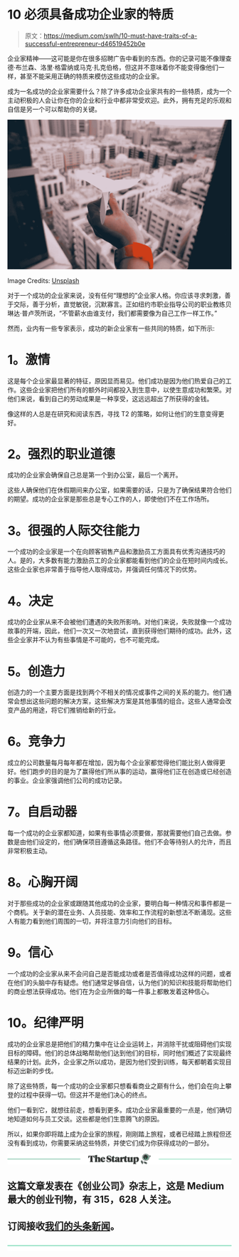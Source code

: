 # 10 必须具备成功企业家的特质

> 原文：<https://medium.com/swlh/10-must-have-traits-of-a-successful-entrepreneur-d46519452b0e>

企业家精神——这可能是你在很多招聘广告中看到的东西。你的记录可能不像理查德·布兰森、洛里·格雷纳或马克·扎克伯格，但这并不意味着你不能变得像他们一样，甚至不能采用正确的特质来模仿这些成功的企业家。

成为一名成功的企业家需要什么？除了许多成功企业家共有的一些特质，成为一个主动积极的人会让你在你的企业和行业中都非常受欢迎。此外，拥有充足的乐观和自信是另一个可以帮助你的关键。

![](img/051b59ab5a03c08d7b4fe807536a728e.png)

Image Credits: [Unsplash](https://unsplash.com/photos/Kodkas71tT8)

对于一个成功的企业家来说，没有任何“理想的”企业家人格。你应该寻求刺激，善于交际，善于分析，直觉敏锐，沉默寡言。正如纽约市职业指导公司的职业教练贝琳达·普卢茨所说，“不管薪水由谁支付，我们都需要像为自己工作一样工作。”

然而，业内有一些专家表示，成功的新企业家有一些共同的特质，如下所示:

# **1。激情**

这是每个企业家最显著的特征，原因显而易见。他们成功是因为他们热爱自己的工作。这些企业家把他们所有的额外时间都投入到生意中，以使生意成功和繁荣。对他们来说，看到自己的劳动成果是一种享受，这远远超出了所获得的金钱。

像这样的人总是在研究和阅读东西，寻找 T2 的策略，如何让他们的生意变得更好。

# **2。强烈的职业道德**

成功的企业家会确保自己总是第一个到办公室，最后一个离开。

这些人确保他们在休假期间来办公室，如果需要的话，只是为了确保结果符合他们的期望。成功的企业家是那些总是专心工作的人，即使他们不在工作场所。

# **3。很强的人际交往能力**

一个成功的企业家是一个在向顾客销售产品和激励员工方面具有优秀沟通技巧的人。是的，大多数有能力激励员工的企业家都能看到他们的企业在短时间内成长。这些企业家也非常善于指导他人取得成功，并强调任何情况下的优势。

# **4。决定**

成功的企业家从来不会被他们遭遇的失败所影响。对他们来说，失败就像一个成功故事的开端，因此，他们一次又一次地尝试，直到获得他们期待的成功。此外，这些企业家并不认为有些事情是不可能的，也不可能完成。

# **5。创造力**

创造力的一个主要方面是找到两个不相关的情况或事件之间的关系的能力。他们通常会想出这些问题的解决方案，这些解决方案是其他事情的组合。这些人通常会改变产品的用途，将它们推销给新的行业。

# **6。竞争力**

成立的公司数量每月每年都在增加，因为每个企业家都觉得他们能比别人做得更好。他们跑步的目的是为了赢得他们所从事的运动，赢得他们正在创造或已经创造的事业。企业家强调他们公司的成功记录。

# **7。自启动器**

每一个成功的企业家都知道，如果有些事情必须要做，那就需要他们自己去做。参数是由他们设定的，他们确保项目遵循这条路径。他们不会等待别人的允许，而且非常积极主动。

# **8。心胸开阔**

对于那些成功的企业家或跟随其他成功的企业家，要明白每一种情况和事件都是一个商机。关于新的潜在业务、人员技能、效率和工作流程的新想法不断涌现。这些人有能力看到他们周围的一切，并将注意力引向他们的目标。

# **9。信心**

一个成功的企业家从来不会问自己是否能成功或者是否值得成功这样的问题，或者在他们的头脑中存有疑虑。他们通常足够自信，认为他们的知识和技能将帮助他们的商业想法获得成功。他们在为企业所做的每一件事上都散发着这种信心。

# **10。纪律严明**

成功的企业家总是把他们的精力集中在让企业运转上，并消除干扰或阻碍他们实现目标的障碍。他们的总体战略帮助他们达到他们的目标，同时他们概述了实现最终结果的计划。此外，企业家之所以成功，是因为他们受到训练，每天都朝着实现目标迈出新的步伐。

除了这些特质，每一个成功的企业家都只想看看商业之巅有什么，他们会在向上攀登的过程中获得一切。但这并不是他们决心的终点。

他们一看到它，就想往前走，想看到更多。成功企业家最重要的一点是，他们确切地知道如何与员工交谈。这些都是他们生意腾飞的原因。

所以，如果你即将踏上成为企业家的旅程，刚刚踏上旅程，或者已经踏上旅程但还没有看到成功，你需要采纳这些特质，并使它们成为你获得成功的一部分。

[![](img/308a8d84fb9b2fab43d66c117fcc4bb4.png)](https://medium.com/swlh)

## 这篇文章发表在《创业公司》杂志上，这是 Medium 最大的创业刊物，有 315，628 人关注。

## 订阅接收[我们的头条新闻](http://growthsupply.com/the-startup-newsletter/)。

[![](img/b0164736ea17a63403e660de5dedf91a.png)](https://medium.com/swlh)